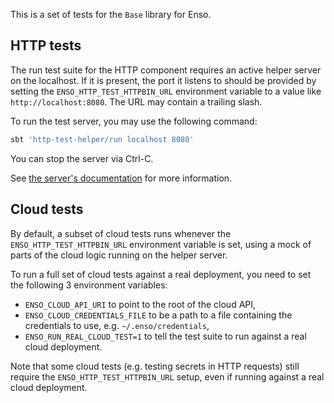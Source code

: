 This is a set of tests for the `Base` library for Enso.

## HTTP tests

The run test suite for the HTTP component requires an active helper server on
the localhost. If it is present, the port it listens to should be provided by
setting the `ENSO_HTTP_TEST_HTTPBIN_URL` environment variable to a value like
`http://localhost:8080`. The URL may contain a trailing slash.

To run the test server, you may use the following command:

```bash
sbt 'http-test-helper/run localhost 8080'
```

You can stop the server via Ctrl-C.

See [the server's documentation](../../tools/http-test-helper/README.md) for
more information.

## Cloud tests

By default, a subset of cloud tests runs whenever the
`ENSO_HTTP_TEST_HTTPBIN_URL` environment variable is set, using a mock of parts
of the cloud logic running on the helper server.

To run a full set of cloud tests against a real deployment, you need to set the
following 3 environment variables:

- `ENSO_CLOUD_API_URI` to point to the root of the cloud API,
- `ENSO_CLOUD_CREDENTIALS_FILE` to be a path to a file containing the
  credentials to use, e.g. `~/.enso/credentials`,
- `ENSO_RUN_REAL_CLOUD_TEST=1` to tell the test suite to run against a real
  cloud deployment.

Note that some cloud tests (e.g. testing secrets in HTTP requests) still require
the `ENSO_HTTP_TEST_HTTPBIN_URL` setup, even if running against a real cloud
deployment.
